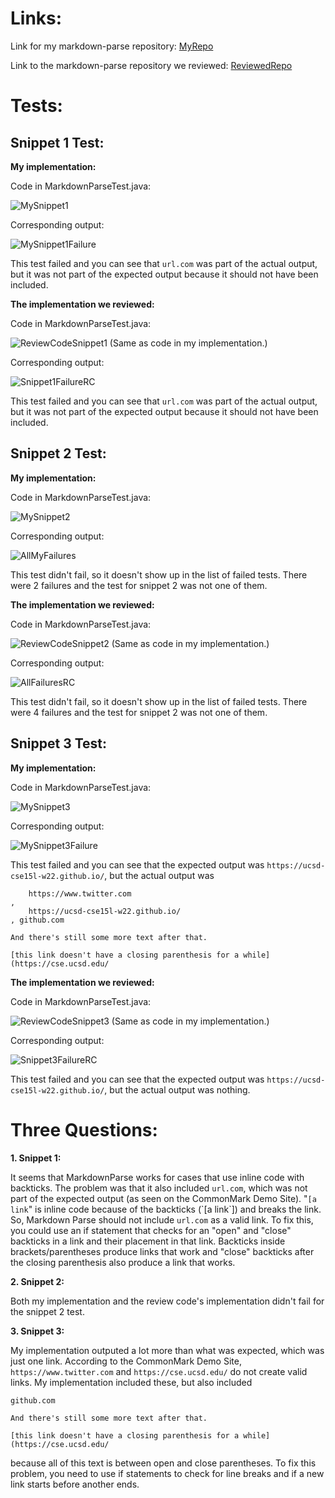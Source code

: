 # Links: 

Link for my markdown-parse repository: [MyRepo](https://github.com/mariawaseem/markdown-parse.git)

Link to the markdown-parse repository we reviewed: [ReviewedRepo](https://github.com/IncogOwl/markdown-parse.git)

# Tests:
## Snippet 1 Test:

__My implementation:__

Code in MarkdownParseTest.java:

![MySnippet1](mysnippet1test.png)

Corresponding output:

![MySnippet1Failure](mysnippet1fail.png)

This test failed and you can see that `url.com` was part of the actual output, but it was not part of the expected output because it should not have been included.

__The implementation we reviewed:__

Code in MarkdownParseTest.java:

![ReviewCodeSnippet1](reviewcodesnippet1.png)
(Same as code in my implementation.)

Corresponding output:

![Snippet1FailureRC](snippet1error.png)

This test failed and you can see that `url.com` was part of the actual output, but it was not part of the expected output because it should not have been included. 

## Snippet 2 Test:

__My implementation:__

Code in MarkdownParseTest.java:

![MySnippet2](mysnippet2test.png)

Corresponding output:

![AllMyFailures](allmysnippetfails.png)

This test didn't fail, so it doesn't show up in the list of failed tests. There were 2 failures and the test for snippet 2 was not one of them.

__The implementation we reviewed:__

Code in MarkdownParseTest.java:

![ReviewCodeSnippet2](reviewcodesnippet2.png)
(Same as code in my implementation.)

Corresponding output:

![AllFailuresRC](reviewcodetestsfailed.png)

This test didn't fail, so it doesn't show up in the list of failed tests. There were 4 failures and the test for snippet 2 was not one of them.

## Snippet 3 Test:

__My implementation:__

Code in MarkdownParseTest.java:

![MySnippet3](mysnippet3test.png)

Corresponding output:

![MySnippet3Failure](mysnippet3fail.png)

This test failed and you can see that the expected output was `https://ucsd-cse15l-w22.github.io/`, but the actual output was 
```
    https://www.twitter.com
, 
    https://ucsd-cse15l-w22.github.io/
, github.com

And there's still some more text after that.

[this link doesn't have a closing parenthesis for a while](https://cse.ucsd.edu/
```


__The implementation we reviewed:__

Code in MarkdownParseTest.java:

![ReviewCodeSnippet3](reviewcodesnippet3.png)
(Same as code in my implementation.)

Corresponding output:

![Snippet3FailureRC](snippet3error.png)

This test failed and you can see that the expected output was `https://ucsd-cse15l-w22.github.io/`, but the actual output was nothing.

# Three Questions:

__1. Snippet 1:__

It seems that MarkdownParse works for cases that use inline code with backticks. The problem was that it also included `url.com`, which was not part of the expected output (as seen on the CommonMark Demo Site). "`[a link`" is inline code because of the backticks (\`[a link\`]) and breaks the link. So, Markdown Parse should not include `url.com` as a valid link. To fix this, you could use an if statement that checks for an "open" and "close" backticks in a link and their placement in that link. Backticks inside brackets/parentheses produce links that work and "close" backticks after the closing parenthesis also produce a link that works.

__2. Snippet 2:__

Both my implementation and the review code's implementation didn't fail for the snippet 2 test.

__3. Snippet 3:__

My implementation outputed a lot more than what was expected, which was just one link. According to the CommonMark Demo Site, `https://www.twitter.com` and `https://cse.ucsd.edu/` do not create valid links. My implementation included these, but also included 
```
github.com

And there's still some more text after that.

[this link doesn't have a closing parenthesis for a while](https://cse.ucsd.edu/
```
because all of this text is between open and close parentheses. To fix this problem, you need to use if statements to check for line breaks and if a new link starts before another ends.
